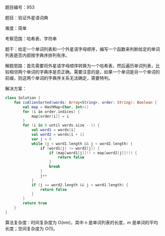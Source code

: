 题目编号：953

题目：验证外星语词典

难度：简单

考察范围：哈希表、字符串

题干：给定一个单词列表和一个外星语字母顺序，编写一个函数来判断给定的单词列表是否内部按字典序排列有序。

解题思路：首先需要将外星语字母顺序转换为一个哈希表，然后遍历单词列表，比较相邻两个单词的字典序是否正确。需要注意的是，如果一个单词是另一个单词的前缀，则这两个单词的字典序关系无法确定，需要特判。

解决方案：

```kotlin
class Solution {
    fun isAlienSorted(words: Array<String>, order: String): Boolean {
        val map = HashMap<Char, Int>()
        for (i in order.indices) {
            map[order[i]] = i
        }
        for (i in 0 until words.size - 1) {
            val word1 = words[i]
            val word2 = words[i + 1]
            var j = 0
            while (j < word1.length && j < word2.length) {
                if (word1[j] != word2[j]) {
                    if (map[word1[j]]!! > map[word2[j]]!!) {
                        return false
                    }
                    break
                }
                j++
            }
            if (j == word2.length && j < word1.length) {
                return false
            }
        }
        return true
    }
}
```

算法复杂度：时间复杂度为 O(nm)，其中 n 是单词列表的长度，m 是单词的平均长度；空间复杂度为 O(1)。